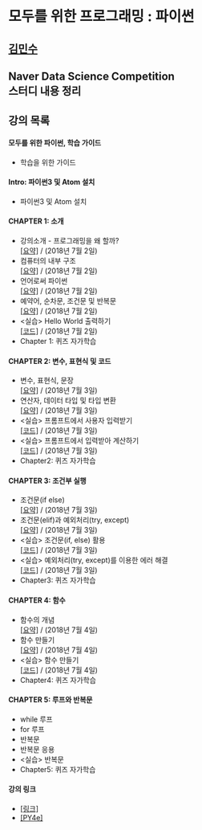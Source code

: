 모두를 위한 프로그래밍 : 파이썬
===============================
[김민수](https://github.com/alstn2468)
-------------------------------


## Naver Data Science Competition<br/>스터디 내용 정리<br/>


## 강의 목록

#### 모두를 위한 파이썬, 학습 가이드
- 학습을 위한 가이드


#### Intro: 파이썬3 및 Atom 설치
- 파이썬3 및 Atom 설치


#### CHAPTER 1: 소개
- 강의소개 - 프로그래밍을 왜 할까?<br/>
[[요약]](https://github.com/alstn2468/Programming_For_Everyone_Python/blob/master/Chapter.1/1.md)
 / (2018년 7월 2일)
- 컴퓨터의 내부 구조<br/>
[[요약]](https://github.com/alstn2468/Programming_For_Everyone_Python/blob/master/Chapter.1/2.md)
 / (2018년 7월 2일)
- 언어로써 파이썬<br/>
[[요약]](https://github.com/alstn2468/Programming_For_Everyone_Python/blob/master/Chapter.1/3.md)
 / (2018년 7월 2일)
- 예약어, 순차문, 조건문 및 반복문<br/>
[[요약]](https://github.com/alstn2468/Programming_For_Everyone_Python/blob/master/Chapter.1/4.md)
 / (2018년 7월 2일)
- <실습> Hello World 출력하기<br/>
[[코드]](https://github.com/alstn2468/Programming_For_Everyone_Python/blob/master/Chapter.1/Practice_1.py)
 / (2018년 7월 2일)
- Chapter 1: 퀴즈 자가학습


#### CHAPTER 2: 변수, 표현식 및 코드
- 변수, 표현식, 문장<br/>
[[요약]](https://github.com/alstn2468/Programming_For_Everyone_Python/blob/master/Chapter.2/1.md)
 / (2018년 7월 3일)
- 연산자, 데이터 타입 및 타입 변환<br/>
[[요약]](https://github.com/alstn2468/Programming_For_Everyone_Python/blob/master/Chapter.2/2.md)
 / (2018년 7월 3일)
- <실습> 프롬프트에서 사용자 입력받기<br/>
[[코드]](https://github.com/alstn2468/Programming_For_Everyone_Python/blob/master/Chapter.2/Practice_1.py)
 / (2018년 7월 3일)
- <실습> 프롬프트에서 입력받아 계산하기<br/>
[[코드]](https://github.com/alstn2468/Programming_For_Everyone_Python/blob/master/Chapter.2/Practice_2.py)
 / (2018년 7월 3일)
- Chapter2: 퀴즈 자가학습


#### CHAPTER 3: 조건부 실행
- 조건문(if else)<br/>
[[요약]](https://github.com/alstn2468/Programming_For_Everyone_Python/blob/master/Chapter.3/1.md)
 / (2018년 7월 3일)
- 조건문(elif)과 예외처리(try, except)<br/>
[[요약]](https://github.com/alstn2468/Programming_For_Everyone_Python/blob/master/Chapter.3/2.md)
 / (2018년 7월 3일)
- <실습> 조건문(if, else) 활용<br/>
[[코드]](https://github.com/alstn2468/Programming_For_Everyone_Python/blob/master/Chapter.3/Practice_1.py)
 / (2018년 7월 3일)
- <실습> 예외처리(try, except)를 이용한 에러 해결<br/>
[[코드]](https://github.com/alstn2468/Programming_For_Everyone_Python/blob/master/Chapter.3/Practice_2.py)
 / (2018년 7월 3일)
- Chapter3: 퀴즈 자가학습


#### CHAPTER 4: 함수
- 함수의 개념<br/>
[[요약]](https://github.com/alstn2468/Programming_For_Everyone_Python/blob/master/Chapter.4/1.md)
 / (2018년 7월 4일)
- 함수 만들기<br/>
[[요약]](https://github.com/alstn2468/Programming_For_Everyone_Python/blob/master/Chapter.4/2.md)
 / (2018년 7월 4일)
- <실습> 함수 만들기<br/>
[[코드]](https://github.com/alstn2468/Programming_For_Everyone_Python/blob/master/Chapter.4/Practice_1.py)
 / (2018년 7월 4일)
- Chapter4: 퀴즈 자가학습


#### CHAPTER 5: 루프와 반복문
- while 루프
- for 루프
- 반복문
- 반복문 응용
- <실습> 반복문
- Chapter5: 퀴즈 자가학습


#### 강의 링크
- [[링크]](https://www.edwith.org/pythonforeverybody/joinLectures/12597)
- [[PY4e]](https://www.py4e.com/)
